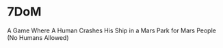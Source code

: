 7DoM
====

A Game Where A Human Crashes His Ship in a Mars Park for Mars People (No Humans Allowed)

